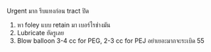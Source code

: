 Urgent มาก รีบแทงก่อน tract ปิด 
1. หา foley แบบ retain มา เบอร์ไรช่างมัน
2. Lubricate ยัดรูเลย
3. Blow balloon 3-4 cc for PEG, 2-3 cc for PEJ อย่าเยอะมากจะระเบิด 55

